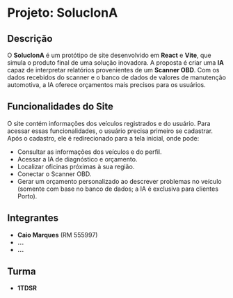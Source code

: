 # **Projeto: SolucIonA**

## **Descrição**
O **SolucIonA** é um protótipo de site desenvolvido em **React** e **Vite**, que simula o produto final de uma solução inovadora. A proposta é criar uma **IA** capaz de interpretar relatórios provenientes de um **Scanner OBD**. Com os dados recebidos do scanner e o banco de dados de valores de manutenção automotiva, a IA oferece orçamentos mais precisos para os usuários.

## **Funcionalidades do Site**
O site contém informações dos veículos registrados e do usuário. Para acessar essas funcionalidades, o usuário precisa primeiro se cadastrar. Após o cadastro, ele é redirecionado para a tela inicial, onde pode:

- Consultar as informações dos veículos e do perfil.
- Acessar a IA de diagnóstico e orçamento.
- Localizar oficinas próximas à sua região.
- Conectar o Scanner OBD.
- Gerar um orçamento personalizado ao descrever problemas no veículo (somente com base no banco de dados; a IA é exclusiva para clientes Porto).

## **Integrantes**
- **Caio Marques** (RM 555997)
- **...**
- **...**

## **Turma**
- **1TDSR**
